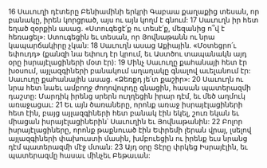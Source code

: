16 Սաւուղի դէտերը Բենիամինի երկրի Գաբաա քաղաքից տեսան, որ բանակը, իրեն կորցրած, այս ու այն կողմ է գնում: 17 Սաւուղն իր հետ եղած զօրքին ասաց. «Ստուգեցէ՛ք ու տեսէ՛ք, մեզանից ո՞վ է հեռացել»: Ստուգեցին եւ տեսան, որ Յովնաթանն ու նրա կապարճակիրը չկան: 18 Սաւուղն ասաց Աքիային. «Մօտեցրո՛ւ եփուդդ» (քանզի նա եփուդ էր կրում, եւ Աստծու տապանակն այդ օրը իսրայէլացիների մօտ էր): 19 Մինչ Սաւուղը քահանայի հետ էր խօսում, այլազգիների բանակում աղաղակը գնալով աւելանում էր: Սաւուղը քահանային ասաց. «Ձեռքդ յե՛տ քաշիր»: 20 Սաւուղն ու նրա հետ նաեւ ամբողջ ժողովուրդը գնացին, հասան պատերազմի դաշտը: Մարդիկ իրենց սրերն ուղղեցին իրար դէմ, եւ մեծ աղմուկ առաջացաւ: 21 Եւ այն ծառաները, որոնք առաջ իսրայէլացիների հետ էին, բայց այլազգիների հետ բանակ էին եկել, շուռ եկան եւ միացան իսրայէլացիներին՝ Սաւուղին եւ Յովնաթանին: 22 Բոլոր իսրայէլացիները, որոնք թաքնուած էին Եփրեմի լերան վրայ, լսելով այլազգիների փախուստի մասին, խմբուեցին ու իրենք եւս նրանց դէմ պատերազմի մէջ մտան: 23 Այդ օրը Տէրը փրկեց Իսրայէլին, եւ պատերազմը հասաւ մինչեւ Բեթաւան:

